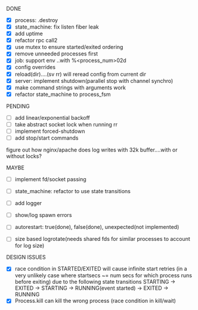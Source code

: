 DONE
- [x] process: .destroy
- [x] state_machine: fix listen fiber leak
- [x] add uptime
- [x] refactor rpc call2
- [x] use mutex to ensure started/exited ordering
- [x] remove unneeded processes first
- [x] job: support env ..with %<process_num>02d
- [x] config overrides
- [x] reload(dir)....(sv rr) will reread config from current dir
- [x] server: implement shutdown(parallel stop with channel synchro)
- [x] make command strings with arguments work
- [x] refactor state_machine to process_fsm

PENDING
- [ ] add linear/exponential backoff
- [ ] take abstract socket lock when running rr
- [ ] implement forced-shutdown
- [ ] add stop/start commands

figure out how nginx/apache does log writes with 32k buffer....with or without locks?

MAYBE
- [ ] implement fd/socket passing
- [ ] state_machine: refactor to use state transitions
- [ ] add logger

- [ ] show/log spawn errors
- [ ] autorestart: true(done), false(done), unexpected(not implemented)
- [ ] size based logrotate(needs shared fds for similar processes to account for log size)

DESIGN ISSUES
- [x] race condition in STARTED/EXITED will cause infinite start retries (in a very unlikely case where startsecs ~= num secs for which process runs before exiting)
    due to the following state transitions
    STARTING -> EXITED -> STARTING -> RUNNING(event started) -> EXITED -> RUNNING
- [x] Process.kill can kill the wrong process (race condition in kill/wait)
